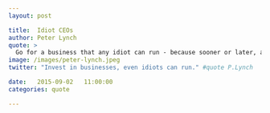 ```yaml
---
layout: post

title:  Idiot CEOs
author: Peter Lynch
quote: >
  Go for a business that any idiot can run - because sooner or later, any idiot probably is going to run it.
image: /images/peter-lynch.jpeg
twitter: "Invest in businesses, even idiots can run." #quote P.Lynch

date:   2015-09-02	 11:00:00
categories: quote

---
```


